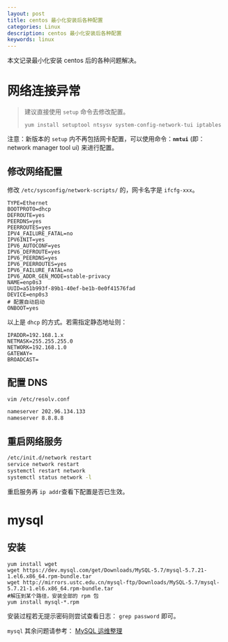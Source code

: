 ```yaml
---
layout: post
title: centos 最小化安装后各种配置
categories: Linux
description: centos 最小化安装后各种配置
keywords: linux
---
```


本文记录最小化安装 centos 后的各种问题解决。

# 网络连接异常

> 建议直接使用 `setup` 命令去修改配置。
>
> `yum install setuptool ntsysv system-config-network-tui iptables`

注意：新版本的 `setup` 内不再包括网卡配置，可以使用命令：**`nmtui`** (即： network manager tool ui) 来进行配置。

## 修改网络配置

修改 `/etc/sysconfig/network-scripts/` 的，网卡名字是 `ifcfg-xxx`。

```shell
TYPE=Ethernet
BOOTPROTO=dhcp
DEFROUTE=yes
PEERDNS=yes
PEERROUTES=yes
IPV4_FAILURE_FATAL=no
IPV6INIT=yes
IPV6_AUTOCONF=yes
IPV6_DEFROUTE=yes
IPV6_PEERDNS=yes
IPV6_PEERROUTES=yes
IPV6_FAILURE_FATAL=no
IPV6_ADDR_GEN_MODE=stable-privacy
NAME=enp0s3
UUID=a51b993f-89b1-40ef-be1b-0e0f41576fad
DEVICE=enp0s3
# 配置自动启动
ONBOOT=yes
```

以上是 `dhcp` 的方式。若需指定静态地址则：

```shell
IPADDR=192.168.1.x
NETMASK=255.255.255.0
NETWORK=192.168.1.0
GATEWAY=
BROADCAST=
```

## 配置 DNS

`vim /etc/resolv.conf `

```bash
nameserver 202.96.134.133
nameserver 8.8.8.8
```

## 重启网络服务

```bash
/etc/init.d/network restart
service network restart
systemctl restart network
systemctl status network -l
```

重启服务再 `ip addr`查看下配置是否已生效。

# mysql

## 安装

```shell
yum install wget
wget https://dev.mysql.com/get/Downloads/MySQL-5.7/mysql-5.7.21-1.el6.x86_64.rpm-bundle.tar
wget http://mirrors.ustc.edu.cn/mysql-ftp/Downloads/MySQL-5.7/mysql-5.7.21-1.el6.x86_64.rpm-bundle.tar
#解压到某个路径，安装全部的 rpm 包
yum install mysql-*.rpm
```
安装过程若无提示密码则尝试查看日志： `grep password` 即可。

`mysql` 其余问题请参考： [MySQL 运维整理]( https://stdupanda.github.io/2018/03/10/mysql/ "  ")
